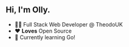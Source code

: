 ## Hi, I'm Olly.

- 👨‍💻 Full Stack Web Developer @ TheodoUK
- ❤️ **Loves** Open Source
- 🌱 Currently learning Go!
